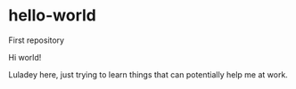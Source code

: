 # hello-world
First repository

Hi world!

Luladey here, just trying to learn things that can potentially help me at work.
